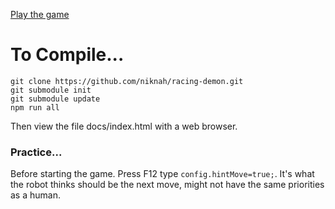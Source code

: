 

[Play the game](https://niknah.github.io/racing-demon/)

# To Compile...

```
git clone https://github.com/niknah/racing-demon.git
git submodule init
git submodule update
npm run all
```

Then view the file docs/index.html with a web browser.


### Practice...

Before starting the game.  Press F12 type `config.hintMove=true;`.  It's what the robot thinks should be the next move, might not have the same priorities as a human.
